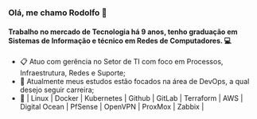 

### Olá, me chamo Rodolfo 👋
#### Trabalho no mercado de Tecnologia há 9 anos, tenho graduação em Sistemas de Informação e técnico em Redes de Computadores. :computer:

- :clipboard: Atuo com gerência no Setor de TI com foco em Processos, Infraestrutura, Redes e Suporte;
- :blue_book: Atualmente meus estudos estão focados na área de DevOps, a qual desejo seguir carreira;
- :wrench: | Linux | Docker | Kubernetes | Github | GitLab | Terraform | AWS | Digital Ocean | PfSense | OpenVPN | ProxMox | Zabbix |
